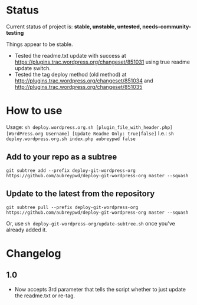 # Status

Current status of project is: **stable, ~~unstable~~, ~~untested~~, needs-community-testing**

Things appear to be stable.

- Tested the readme.txt update with success at https://plugins.trac.wordpress.org/changeset/851031 using true readme update switch.
- Tested the tag deploy method (old method) at http://plugins.trac.wordpress.org/changeset/851034 and http://plugins.trac.wordpress.org/changeset/851035

# How to use

Usage: `sh deploy.wordpress.org.sh [plugin_file_with_header.php] [WordPress.org Username] [Update Readme Only: true|false]`
I.e.: `sh deploy.wordpress.org.sh index.php aubreypwd false`

## Add to your repo as a subtree

	git subtree add --prefix deploy-git-wordpress-org https://github.com/aubreypwd/deploy-git-wordpress-org master --squash

## Update to the latest from the repository

	git subtree pull --prefix deploy-git-wordpress-org https://github.com/aubreypwd/deploy-git-wordpress-org master --squash

Or, use `sh deploy-git-wordpress-org/update-subtree.sh` once you've already added it.

# Changelog

## 1.0

* Now accepts 3rd parameter that tells the script whether to just update the readme.txt or re-tag.